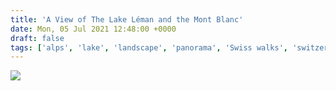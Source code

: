 ```yaml
---
title: 'A View of The Lake Léman and the Mont Blanc'
date: Mon, 05 Jul 2021 12:48:00 +0000
draft: false
tags: ['alps', 'lake', 'landscape', 'panorama', 'Swiss walks', 'switzerland']
---
```


![](https://www.main-vision.com/richard/blog/wp-content/uploads/2021/07/img_5855-1-1024x768.jpg)